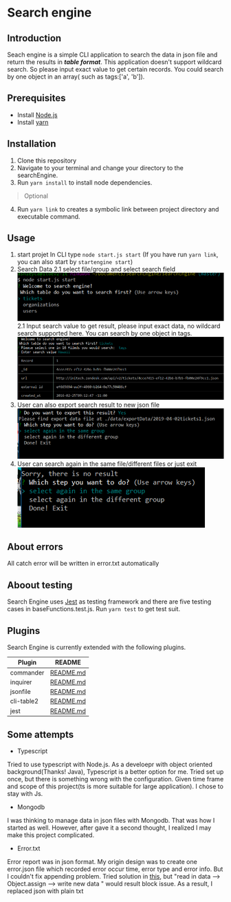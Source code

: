 # Search engine
##  Introduction
Seach engine is a simple CLI application to search the data in json file and return the results in ***table format***. This application doesn't support wildcard search. So please input exact value to get certain records.
You could search by one object in an array( such as tags:['a', 'b']).

## Prerequisites
  - Install [Node.js](https://nodejs.org/en/download/)
  - Install [yarn](https://yarnpkg.com/en/docs/install#windows-stable)

## Installation
1. Clone this repository
2. Navigate to your terminal and change your directory to the searchEngine.
3. Run `` yarn install `` to install node dependencies.
>Optional
4. Run ``yarn link`` to creates a symbolic link between project directory and executable command.

## Usage
1. start projet
In CLI type ```node start.js start``` (If you have run ```yarn link```, you can also start by ```startengine start```)
2. Search Data
2.1 select file/group and select search field
![START](https://github.com/AshleyCao/searchEngine/blob/master/screenshots/start.PNG "Logo Title Text 1")
2.1 Input search value to get result, please input exact data, no wildcard search supported here.
You can search by one object in tags. 
![GETRESULT](https://github.com/AshleyCao/searchEngine/blob/master/screenshots/select%26search.PNG "Logo Title Text 1")
3. User can also export search result to new json file
![EXPORTDATA](https://github.com/AshleyCao/searchEngine/blob/master/screenshots/exportdata.PNG)
4. User can search again in the same file/different files or just exit
![RECUISIVEMENU](https://github.com/AshleyCao/searchEngine/blob/master/screenshots/recusive.PNG)

## About errors
All catch error will be written in error.txt automatically

## Aboout testing
Search Engine uses [Jest](https://jestjs.io/) as testing framework and there are five testing cases in baseFunctions.test.js.
Run ```yarn test``` to get test suit.

## Plugins
Search Engine is currently extended with the following plugins.

| Plugin | README |
| ------ | ------ |
| commander | [README.md](https://github.com/tj/commander.js/blob/master/Readme.md) |
| inquirer | [README.md](https://github.com/SBoudrias/Inquirer.js/blob/master/README.md) |
| jsonfile | [README.md](https://github.com/jprichardson/node-jsonfile/blob/master/README.md) |
|cli-table2 | [README.md](https://github.com/jamestalmage/cli-table2/blob/master/README.md) |
| jest | [README.md](https://github.com/facebook/jest/blob/master/README.md) |

## Some attempts 
- Typescript

Tried to use typescript with Node.js. 
As a develoepr with object oriented background(Thanks! Java), Typescript is a better option for me. Tried set up once, but there is something wrong with the configuration. Given time frame and scope of this project(ts is more suitable for large application). I chose to stay with Js.

- Mongodb

I was thinking to manage data in json files with Mongodb. That was how I started as well. However, after gave it a second thought, I realized I may make this project complicated. 

- Error.txt

Error report was in json format. My origin design was to create one error.json file which recorded error occur time, error type and error info. But I couldn't fix appending problem. Tried solution in  [this](https://github.com/jprichardson/node-jsonfile/issues/67), but "read in data --> Object.assign --> write new data " would result block issue. As a result, I replaced json with plain txt

